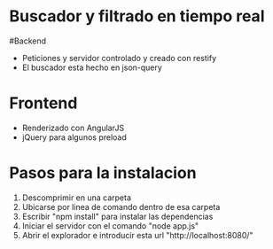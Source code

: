 # Buscador y filtrado en tiempo real

#Backend
- Peticiones y servidor controlado y creado con restify
- El buscador esta hecho en json-query

# Frontend
- Renderizado con AngularJS
- jQuery para algunos preload

# Pasos para la instalacion

1. Descomprimir en una carpeta
2. Ubicarse por linea de comando dentro de esa carpeta
3. Escribir "npm install" para instalar las dependencias
4. Iniciar el servidor con el comando "node app.js"
5. Abrir el explorador e introducir esta url "http://localhost:8080/"
